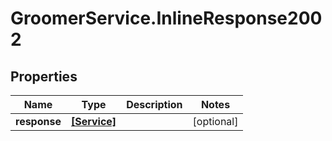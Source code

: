 # GroomerService.InlineResponse2002

## Properties

Name | Type | Description | Notes
------------ | ------------- | ------------- | -------------
**response** | [**[Service]**](Service.md) |  | [optional] 


